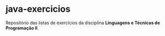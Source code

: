 # java-exercicios
Repositório das listas de exercícios da disciplina <strong>Linguagens e Técnicas de Programação II</strong>.
